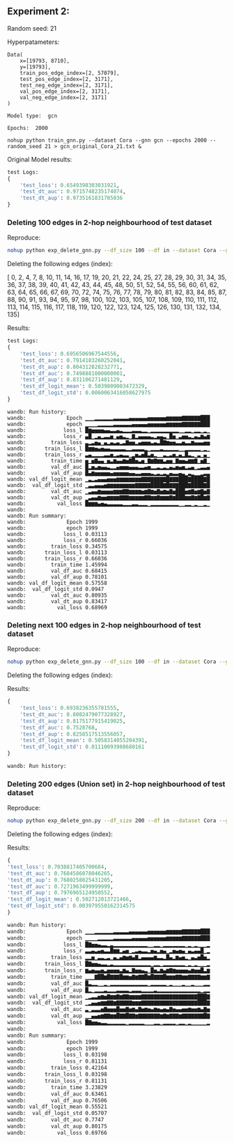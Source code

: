 ## Experiment 2:

Random seed: 21

Hyperpatameters:

```
Data(
    x=[19793, 8710],
    y=[19793],
    train_pos_edge_index=[2, 57079],
    test_pos_edge_index=[2, 3171],
    test_neg_edge_index=[2, 3171],
    val_pos_edge_index=[2, 3171],
    val_neg_edge_index=[2, 3171]
)

Model type:  gcn

Epochs:  2000
```

```
nohup python train_gnn.py --dataset Cora --gnn gcn --epochs 2000 --random_seed 21 > gcn_original_Cora_21.txt &
```

Original Model results:

```python
test Logs:
{
    'test_loss': 0.6549398303031921,
    'test_dt_auc': 0.9715748235174074,
    'test_dt_aup': 0.9735161831785036
}
```

### Deleting 100 edges in 2-hop neighbourhood of test dataset

Reproduce:

```bash
nohup python exp_delete_gnn.py --df_size 100 --df in --dataset Cora --gnn gcn --unlearning_model gnndelete --epochs 2000 --random_seed 21 > gcn_gnndelete_in_0_100_Cora_21.txt &
```

Deleting the following edges (index):

[ 0, 2, 4, 7, 8, 10, 11, 14, 16, 17, 19, 20, 21, 22,
24, 25, 27, 28, 29, 30, 31, 34, 35, 36, 37, 38, 39, 40,
41, 42, 43, 44, 45, 48, 50, 51, 52, 54, 55, 56, 60, 61,
62, 63, 64, 65, 66, 67, 69, 70, 72, 74, 75, 76, 77, 78,
79, 80, 81, 82, 83, 84, 85, 87, 88, 90, 91, 93, 94, 95,
97, 98, 100, 102, 103, 105, 107, 108, 109, 110, 111, 112, 113, 114,
115, 116, 117, 118, 119, 120, 122, 123, 124, 125, 126, 130, 131, 132,
134, 135]

Results:

```python
test Logs:
{
    'test_loss': 0.6956506967544556,
    'test_dt_auc': 0.7914183260252041,
    'test_dt_aup': 0.804312828232771,
    'test_df_auc': 0.7498881000000001,
    'test_df_aup': 0.831106271481129,
    'test_df_logit_mean': 0.5039809003472329,
    'test_df_logit_std': 0.0060063416058627975
}
```

```
wandb: Run history:
wandb:             Epoch ▁▁▁▂▂▂▂▂▂▃▃▃▃▃▄▄▄▄▄▄▅▅▅▅▅▅▆▆▆▆▆▇▇▇▇▇▇███
wandb:             epoch ▁▁▁▁▂▂▂▂▂▃▃▃▃▃▃▄▄▄▄▄▅▅▅▅▅▅▆▆▆▆▆▇▇▇▇▇▇███
wandb:            loss_l █▆▅▅▅▅▄▄▃▃▄▃▂▂▂▃▃▃▂▂▁▂▂▂▂▂▂▂▂▂▁▁▂▂▁▂▂▁▂▁
wandb:            loss_r ▄█▁▂▄▂▃▃▅▁▄▅▃▂▁▇▂▄▄▄▄▃▂▄▄▃▁█▅▁▃▅▅▃▂▄▃▆▄▆
wandb:        train_loss ▃▂▃▅▄▁▄▂▄▃▄▂▃▇▅▅▂▄▅▅▅▃▄▃█▇▆▅▅▃▃▅▃▃▆▄▄▄▅▅
wandb:      train_loss_l █▆▆▅▄▅▄▄▃▃▃▃▃▂▂▃▃▃▃▂▁▂▂▂▃▂▂▂▂▂▁▁▂▂▂▂▂▁▂▁
wandb:      train_loss_r ▃▄▂▂▂▂▃▃▅▂▃▄▃▃▁▂▅▃▅█▃▅▂▁▁▃▂▃▅▂▄▂█▃▂▁▃▁▄▁
wandb:        train_time ▅▁▅▇▄▄▁▅▃▆▄▄▆▅▇█▅▃▅▁▇▆▇▆▆▃▅▅▁▇▅▅▄▆▆▇▁▅▇▁
wandb:        val_df_auc █▂▅▃▅▄▄▃▂▂▄▅▅▅▄▄▄▃▃▄▅▂▂▃▂▃▂▄▃▅▄▅▂▃▄▁▂▃▃▄
wandb:        val_df_aup █▄▆▅▅▅▅▅▄▅▅▅▅▅▄▄▃▃▄▄▄▃▂▃▂▃▂▄▃▃▄▃▁▃▂▁▁▂▃▃
wandb: val_df_logit_mean ▁▃▂▃▄▄▄▅▅▅▆▆▆▆▆▆▆▆▇▇▇▇▇▇▇▇█▇▇▇███▇████▇█
wandb:  val_df_logit_std ▁▃▃▄▄▄▅▆▆▆▆▆▆▆▆▆▇▇▇▇▇████▇█▇▇▇███▇████▇█
wandb:        val_dt_auc ▁▃▄▄▆▅▅▅▅▆▆▆▇▇▆▆▆▆▅▆▇▆▅▇▅▆▅▇▅███▅▆▇▅▆▇▅▇
wandb:        val_dt_aup ▁▃▄▄▆▅▅▆▆▆▆▇▇▇▆▆▆▆▆▇▇▆▆▇▆▆▆▇▆███▆▆▇▆▇█▆▇
wandb:          val_loss █▆▆▆▄▅▄▃▃▃▃▃▂▂▂▃▃▂▂▂▁▂▂▂▂▂▂▂▂▂▁▁▂▂▁▂▁▁▂▁
wandb:
wandb: Run summary:
wandb:             Epoch 1999
wandb:             epoch 1999
wandb:            loss_l 0.03113
wandb:            loss_r 0.66036
wandb:        train_loss 0.34575
wandb:      train_loss_l 0.03113
wandb:      train_loss_r 0.66036
wandb:        train_time 1.45994
wandb:        val_df_auc 0.68415
wandb:        val_df_aup 0.78101
wandb: val_df_logit_mean 0.57558
wandb:  val_df_logit_std 0.0947
wandb:        val_dt_auc 0.80935
wandb:        val_dt_aup 0.83417
wandb:          val_loss 0.68969
```

### Deleting next 100 edges in 2-hop neighbourhood of test dataset

Reproduce:

```bash
nohup python exp_delete_gnn.py --df_size 100 --df in --dataset Cora --gnn gcn --unlearning_model gnndelete --seqlearn True --epochs 2000 --random_seed 21 > gcn_gnndelete_in_100_200_Cora_21.txt &
```

Deleting the following edges (index):

Results:

```python
{
    'test_loss': 0.6938236355781555,
    'test_dt_auc': 0.8082479077328927,
    'test_dt_aup': 0.8175177915419025,
    'test_df_auc': 0.7528768,
    'test_df_aup': 0.8258517513556057,
    'test_df_logit_mean': 0.5058314055204391,
    'test_df_logit_std': 0.01110093988680161
}
```

```bash
wandb: Run history:

```

### Deleting 200 edges (Union set) in 2-hop neighbourhood of test dataset

Reproduce:

```bash
nohup python exp_delete_gnn.py --df_size 200 --df in --dataset Cora --gnn gcn --unlearning_model gnndelete --epochs 2000 --random_seed 21 > gcn_gnndelete_in_union200_Cora_21.txt &
```

Deleting the following edges (index):

Results:

```python
{
'test_loss': 0.7038817405700684,
'test_dt_auc': 0.7684586078046265,
'test_dt_aup': 0.7680258025431205,
'test_df_auc': 0.7271963499999999,
'test_df_aup': 0.7976965124950552,
'test_df_logit_mean': 0.502712013721466,
'test_df_logit_std': 0.003979550162314575
}
```

```bash
wandb: Run history:
wandb:             Epoch ▁▁▁▂▂▂▂▂▂▃▃▃▃▃▄▄▄▄▄▄▅▅▅▅▅▅▆▆▆▆▆▇▇▇▇▇▇███
wandb:             epoch ▁▁▁▁▂▂▂▂▂▃▃▃▃▃▃▄▄▄▄▄▅▅▅▅▅▅▆▆▆▆▆▇▇▇▇▇▇███
wandb:            loss_l █▇▅▅▄▃▃▂▃▂▂▂▂▂▂▂▂▂▂▂▁▁▂▂▁▂▂▂▂▂▂▂▁▂▁▂▁▁▁▂
wandb:            loss_r ▃▃▄▃▄▅▃▃█▆▆▂▄▅▁▂▃▄▃▃▂▅▄▂▅▄▁▂▅▄▅▄▁▄▃▄▄█▁▂
wandb:        train_loss ▂▂▅▁▃▃▂▃▁▄▂▄▆▅▆▄▇▂▄▄▄▄▆▃▃▂█▄▂▆▄▅▂▁▄▃▅█▅▂
wandb:      train_loss_l █▇▅▅▄▃▃▂▃▂▂▂▂▂▂▂▂▂▂▂▂▁▂▂▁▂▂▂▂▂▂▂▁▂▁▂▁▁▁▂
wandb:      train_loss_r ▆▄▅▄▄▅▃▅▅▅▅▃▆▄▂▇▅▅▄▃▁█▅▃▆▄▆▇▆▅▅▅▅▄▆▅▅█▃▆
wandb:        train_time ▁▁▁▇██▆█▇▇▇█▆▆▅▇▆▇▇█▆█▇▇▇█▆▆▆▇▇▆▆▇▇▇▇▆▆▇
wandb:        val_df_auc █▃▂▂▁▁▂▁▂▂▂▂▂▂▂▂▂▂▂▂▁▂▂▂▂▂▁▂▁▁▁▂▁▁▂▁▁▁▂▂
wandb:        val_df_aup █▂▁▂▂▂▃▂▂▂▃▃▃▃▂▃▃▃▂▂▂▂▃▂▂▂▂▂▂▂▂▂▂▂▂▂▂▁▂▂
wandb: val_df_logit_mean ▁▂▃▃▅▆▅▇▆▆▇▆▇▇▆▆▆▆▇▇▇▇▇▇▇▇▇▇▇▇▇▇▇▇▇▇███▇
wandb:  val_df_logit_std ▁▂▄▄▅▆▆▇▇▆▇▇▇▇▇▆▆▆▇▇▇▇▇▇▇▇▇▇▇▇▇▇▇▇▇▇███▇
wandb:        val_dt_auc ▃▁▃▃▃▅▇▅▅▅█▅▅▇▅▆▄▇▅▆▅▄▆▅▄▅▄▇▅▄▄▅▅▆▅▅▆▄▇▅
wandb:        val_dt_aup ▁▁▄▄▅▆▇▇▆▆█▇▇█▇▇▆▇▇▇▇▇▇▇▆▇▆▇▇▇▆▇▇▇▇▇▇▇█▇
wandb:          val_loss █▇▅▅▄▃▃▂▂▂▂▂▂▁▂▂▂▂▂▁▁▁▂▂▁▂▂▂▂▁▂▂▁▂▁▁▁▁▁▂
wandb:
wandb: Run summary:
wandb:             Epoch 1999
wandb:             epoch 1999
wandb:            loss_l 0.03198
wandb:            loss_r 0.81131
wandb:        train_loss 0.42164
wandb:      train_loss_l 0.03198
wandb:      train_loss_r 0.81131
wandb:        train_time 3.23829
wandb:        val_df_auc 0.63461
wandb:        val_df_aup 0.76506
wandb: val_df_logit_mean 0.55521
wandb:  val_df_logit_std 0.05707
wandb:        val_dt_auc 0.7747
wandb:        val_dt_aup 0.80175
wandb:          val_loss 0.69766
```
